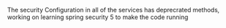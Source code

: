The security Configuration in all of the services has deprecrated methods, working on learning spring security 5 to make the code running
